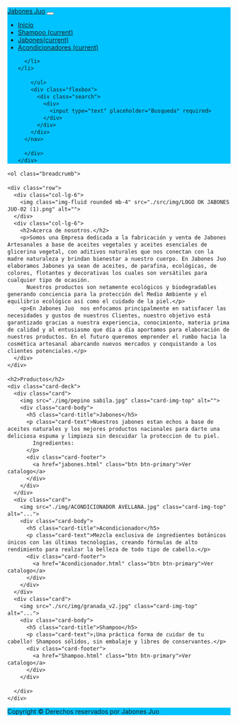 <head>

  <meta charset="utf-8">
  <meta name="viewport" content="width=device-width, initial-scale=1, shrink-to-fit=no">
  <meta name="description" content="">
  <meta name="author" content="">

  <title>Jabones_Juo</title>
  <link rel="stylesheet" href="https://stackpath.bootstrapcdn.com/bootstrap/4.5.2/css/bootstrap.min.css" integrity="sha384-JcKb8q3iqJ61gNV9KGb8thSsNjpSL0n8PARn9HuZOnIxN0hoP+VmmDGMN5t9UJ0Z" crossorigin="anonymous">
  <link href="styles.css" rel="stylesheet">

</head>
<body>
  
  <nav class=""><nav class="navbar navbar-light" style="background-color: rgb(0, 195, 255);">
  <nav class="navbar navbar-expand-lg navbar-light bg-">
    <a class="navbar-brand" href="./Index (1).html">Jabones Juo</a>
    <button class="navbar-toggler" type="button" data-toggle="collapse" data-target="#navbarSupportedContent" aria-controls="navbarSupportedContent" aria-expanded="false" aria-label="Toggle navigation">
      <span class="navbar-toggler-icon"></span>
    </button>
    <div class="collapse navbar-collapse" id="navbarSupportedContent">
      <ul class="navbar-nav mr-auto">
        <li class="nav-item active">
          <a class="nav-link" href="./Index (1).html"> Inicio <span class="sr-only"></span></a>
        </li>
        <li class="nav-item active">
          <a class="nav-link" href="/src/Shampoo.html"> Shampoo <span class="sr-only">(current)</span></a>
        <link rel="stylesheet" href="main.js">
        <div class="container">
      </li>
      <li class="nav-item active">
        <a class="nav-link" href="./src/jabones.html"> Jabones<span class="sr-only">(current)</span></a>
      <link rel="stylesheet" href="main.js">
      <div class="container">
        <li class="nav-item active">
          <a class="nav-link" href="./src/acondicionador.html"> Acondicionadores <span class="sr-only">(current)</span></a>
        <link rel="stylesheet" href="main.js">
        <div class="container">
          
      </li>
    </li>
      
        </ul>
        <div class="flexbox">
          <div class="search">
            <div>
              <input type="text" placeholder="Busqueda" required>
            </div>
          </div>
        </div>
      </nav>
  
      </div>
    </div>
  </nav>
  </nav>
  <div class="container">

    <ol class="breadcrumb">

    <div class="row">
      <div class="col-lg-6">
        <img class="img-fluid rounded mb-4" src="./src/img/LOGO OK JABONES JUO-02 (1).png" alt="">
      </div>
      <div class="col-lg-6">
        <h2>Acerca de nosotros.</h2>
        <p>Somos una Empresa dedicada a la fabricación y venta de Jabones Artesanales a base de aceites vegetales y aceites esenciales de glicerina vegetal, con aditivos naturales que nos conectan con la madre naturaleza y brindan bienestar a nuestro cuerpo. En Jabones Juo elaboramos Jabones ya sean de aceites, de parafina, ecológicas, de colores, flotantes y decorativas los cuales son versátiles para cualquier tipo de ocasión.
          Nuestros productos son netamente ecológicos y biodegradables generando conciencia para la protección del Medio Ambiente y el equilibrio ecológico así como el cuidado de la piel.</p>
        <p>En Jabones Juo  nos enfocamos principalmente en satisfacer las necesidades y gustos de nuestros Clientes, nuestro objetivo está garantizado gracias a nuestra experiencia, conocimiento, materia prima de calidad y al entusiasmo que día a día aportamos para elaboración de nuestros productos. En el futuro queremos emprender el rumbo hacia la cosmética artesanal abarcando nuevos mercados y conquistando a los clientes potenciales.</p>
      </div>
    </div>

    <h2>Productos</h2>
    <div class="card-deck">
      <div class="card">
        <img src="./img/pepino sabila.jpg" class="card-img-top" alt="">
        <div class="card-body">
          <h5 class="card-title">Jabones</h5>
          <p class="card-text">Nuestros jabones estan echos a base de aceites naturales y los mejores productos nacionales para darte una deliciosa espuma y limpieza sin descuidar la proteccion de tu piel.
            Ingredientes:
          </p>
          <div class="card-footer">
            <a href="jabones.html" class="btn btn-primary">Ver catalogo</a>
          </div>
        </div>
      </div>
      <div class="card">
        <img src="./img/ACONDICIONADOR AVELLANA.jpg" class="card-img-top" alt="...">
        <div class="card-body">
          <h5 class="card-title">Acondicionador</h5>
          <p class="card-text">Mezcla exclusiva de ingredientes botánicos únicos con las últimas tecnologías, creando fórmulas de alto rendimiento para realzar la belleza de todo tipo de cabello.</p>
          <div class="card-footer">
            <a href="Acondicionador.html" class="btn btn-primary">Ver catalogo</a>
          </div>
        </div>
      </div>
      <div class="card">
        <img src="./src/img/granada_v2.jpg" class="card-img-top" alt="...">
        <div class="card-body">
          <h5 class="card-title">Shampoo</h5>
          <p class="card-text">¡Una práctica forma de cuidar de tu cabello! Shampoos sólidos, sin embalaje y libres de conservantes.</p>
          <div class="card-footer">
            <a href="Shampoo.html" class="btn btn-primary">Ver catalogo</a>
          </div>
        </div>
        
      </div>
    </div>
  </div>
  <HTML>
    <HEAD>
    
 


  <footer class="py-5" style="background-color: rgb(0, 195, 255);">
    <div class="container">
      <p class="m-0 text-center text-white">Copyright &copy; Derechos reservados por Jabones Juo</p>
    </div>

  </footer>

  <script src="./main.js"></script>
  <script src="https://code.jquery.com/jquery-3.5.1.slim.min.js" integrity="sha384-DfXdz2htPH0lsSSs5nCTpuj/zy4C+OGpamoFVy38MVBnE+IbbVYUew+OrCXaRkfj" crossorigin="anonymous"></script>
  <script src="https://cdn.jsdelivr.net/npm/popper.js@1.16.1/dist/umd/popper.min.js" integrity="sha384-9/reFTGAW83EW2RDu2S0VKaIzap3H66lZH81PoYlFhbGU+6BZp6G7niu735Sk7lN" crossorigin="anonymous"></script>
  <script src="https://cdn.jsdelivr.net/npm/bootstrap@4.5.3/dist/js/bootstrap.min.js" integrity="sha384-w1Q4orYjBQndcko6MimVbzY0tgp4pWB4lZ7lr30WKz0vr/aWKhXdBNmNb5D92v7s" crossorigin="anonymous"></script>
</body>

</html>
